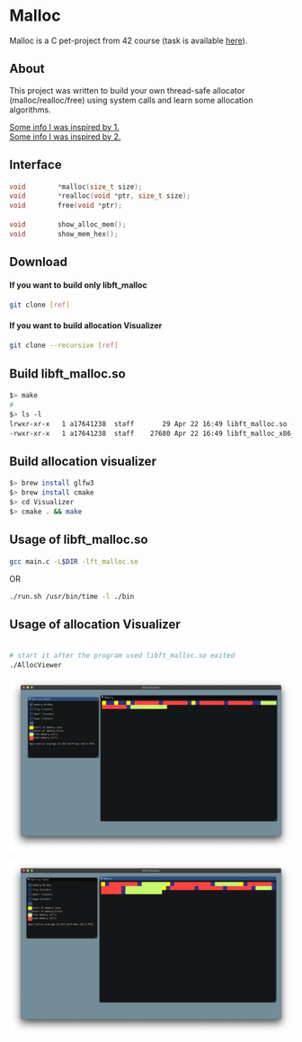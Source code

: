 # Malloc

Malloc is a C pet-project from 42 course (task is available [here](res/ft_malloc.en.pdf)).

## About

This project was written to build your own thread-safe allocator (malloc/realloc/free) using system calls
and learn some allocation algorithms.

[Some info I was inspired by 1.](https://habr.com/ru/post/270009/) \
[Some info I was inspired by 2.](https://habr.com/ru/post/158347/)

## Interface

```c++
void		*malloc(size_t size);
void		*realloc(void *ptr, size_t size);
void		free(void *ptr);

void		show_alloc_mem();
void 		show_mem_hex();
```

## Download

#### If you want to build only libft_malloc

```bash
git clone [ref]
```

#### If you want to build allocation Visualizer

```bash
git clone --recursive [ref]
```

## Build libft_malloc.so

```bash
$> make
#
$> ls -l
lrwxr-xr-x   1 a17641238  staff       29 Apr 22 16:49 libft_malloc.so -> libft_malloc_x86_64_Darwin.so
-rwxr-xr-x   1 a17641238  staff    27680 Apr 22 16:49 libft_malloc_x86_64_Darwin.so
```

## Build allocation visualizer

```bash
$> brew install glfw3
$> brew install cmake 
$> cd Visualizer
$> cmake . && make
```

## Usage of libft_malloc.so

```bash
gcc main.c -L$DIR -lft_malloc.so
```
OR

```bash
./run.sh /usr/bin/time -l ./bin
```

## Usage of allocation Visualizer

```bash

# start it after the program used libft_malloc.so exited
./AllocViewer
```

![example 2](res/Screenshot%202020-04-22%20at%2017.25.23.png)


![example 2](res/Screenshot%202020-04-22%20at%2017.42.37.png)


